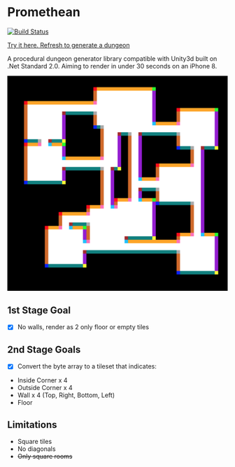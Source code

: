 # Promethean

[![Build Status](https://travis-ci.org/valantonini/Promethean.svg?branch=master)](https://travis-ci.org/valantonini/Promethean)

<a href="https://prometheanapp.azurewebsites.net/" target="_blank" title="Try it here">Try it here. Refresh to generate a dungeon</a>

A procedural dungeon generator library compatible with Unity3d built on .Net Standard 2.0. Aiming to render in under 30 seconds on an iPhone 8.

![Current Progress](https://raw.githubusercontent.com/valantonini/Promethean/master/Examples/Example.png "Current Progress")

## 1st Stage Goal
- [x] No walls, render as 2 only floor or empty tiles

## 2nd Stage Goals

- [x] Convert the byte array to a tileset that indicates:
- Inside Corner x 4
- Outside Corner x 4
- Wall x 4 (Top, Right, Bottom, Left)
- Floor

## Limitations
- Square tiles
- No diagonals 
- ~~Only square rooms~~

